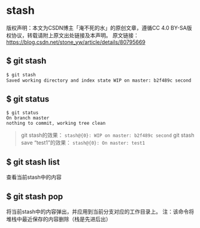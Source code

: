 # stash

版权声明：本文为CSDN博主「淹不死的水」的原创文章，遵循CC 4.0 BY-SA版权协议，转载请附上原文出处链接及本声明。
原文链接：https://blog.csdn.net/stone_yw/article/details/80795669

## $ git stash

```sh
$ git stash
Saved working directory and index state WIP on master: b2f489c second
```

## $ git status

```shell
$ git status
On branch master
nothing to commit, working tree clean
```

> git stash的效果：
> `stash@{0}: WIP on master: b2f489c second`
> git stash save “test1”的效果：
> `stash@{0}: On master: test1`

## $ git stash list

查看当前stash中的内容

## $ git stash pop

将当前stash中的内容弹出，并应用到当前分支对应的工作目录上。
注：该命令将堆栈中最近保存的内容删除（栈是先进后出）